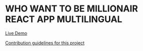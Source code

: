 # WHO WANT TO BE MILLIONAIR REACT APP MULTILINGUAL

[Live Demo](https://quiz.mahioussi.com/)

[Contribution guidelines for this project](docs/CONTRIBUTING.md)
